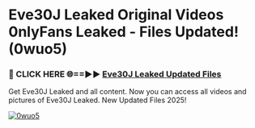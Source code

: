 # Eve30J Leaked Original Videos 0nlyFans Leaked - Files Updated! (0wuo5)

<h3>🔴 CLICK HERE 🌐==►► <a href="https://tinyurl.com/2m67pmp6" rel="nofollow">Eve30J Leaked Updated Files</a></h3>

Get Eve30J Leaked and all content. Now you can access all videos and pictures of Eve30J Leaked. New Updated Files 2025!

[![0wuo5](https://i.imgur.com/H4QAA4z.gif)](https://tinyurl.com/2m67pmp6)